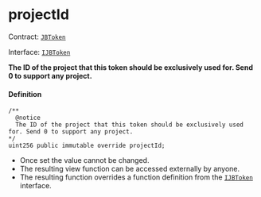 # projectId

Contract: [`JBToken`](/dev/api/v2/contracts/jbtoken/README.md)​‌

Interface: [`IJBToken`](/dev/api/v2/interfaces/ijbtoken.md)

**The ID of the project that this token should be exclusively used for. Send 0 to support any project.**

#### Definition

```
/** 
  @notice
  The ID of the project that this token should be exclusively used for. Send 0 to support any project. 
*/
uint256 public immutable override projectId;
```

* Once set the value cannot be changed.
* The resulting view function can be accessed externally by anyone.
* The resulting function overrides a function definition from the [`IJBToken`](/dev/api/v2/interfaces/ijbtoken.md) interface.
